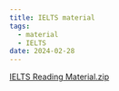 ```yaml
---
title: IELTS material
tags:
  - material
  - IELTS
date: 2024-02-28
---
```


[IELTS Reading Material.zip](https://pinktalk.online/warehouse/attachments/reading_3_4_ieltsonlinetests.com_reading_3_4.zip)